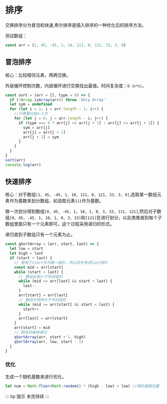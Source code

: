 # 排序

交换排序分为冒泡和快速,希尔排序是插入排序的一种优化后的排序方法。

测试数组：

```js
const arr = [1, 45, -45, 1, 10, 111, 0, 121, 33, 3, 0]
```

## 冒泡排序

核心：比较相邻元素，两两交换。

外层循环控制次数，内层循环进行交换找出最值。时间复杂度：`O（n*n）`。

```js
const sort = (arr = [], type = 0) => {
  if (!Array.isArray(arr)) throw 'Only Array'
  let sym = undefined
  for (let i = 1; i < arr.length - 1; i++) {
    //只需要比较n-1次
    for (let j = 0; j < arr.length - i; j++) {
      if (type === 0 ? arr[j] >= arr[j + 1] : arr[j] <= arr[j + 1]) {
        sym = arr[j]
        arr[j] = arr[j + 1]
        arr[j + 1] = sym
      }
    }
  }
}
sort(arr)
console.log(arr)
```

## 快速排序

核心：对于数组`[1, 45, -45, 1, 10, 111, 0, 121, 33, 3, 0]`,选取某一数组元素作为基数来划分数组，如选取元素`111`作为基数。

做一次划分得到数组`[0, 45, -45, 1, 10, 1, 0, 3, 33, 111, 121]`,然后对子数组`[0, 45, -45, 1, 10, 1, 0, 3, 33]`和`[121]`在进行划分，以此类推直到每个子数组里面只有一个元素即可，这个过程采用递归的形式。

递归直到子数组只有一个元素为止。

```js
const qSortArray = (arr, start, last) => {
  let low = start
  let high = last
  if (start < last) {
    // 使用了start作为第一指针，所以优先考虑last指针
    const mid = arr[start]
    while (start < last) {
      // 数组右侧小于中间值的
      while (mid <= arr[last] && start < last) {
        last--
      }
      arr[start] = arr[last]
      // 数组左侧侧大于中间值的
      while (mid >= arr[start] && start < last) {
        start++
      }
      arr[last] = arr[start]
    }
    arr[start] = mid
    // 剩余的继续递归
    qSortArray(arr, start + 1, high)
    qSortArray(arr, low, start - 1)
  }
}
```

### 优化

生成一个随机基数来进行优化。

```js
let num = Math.floor(Math.random() * (high - low) + low) //随机基数位置
```

::: tip 提示
未完待续
:::
